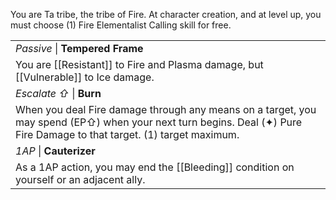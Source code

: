You are Ta tribe, the tribe of Fire. At character creation, and at level up, you must choose (1) Fire Elementalist Calling skill for free.

|                                                                                                                                                                        |
| ---------------------------------------------------------------------------------------------------------------------------------------------------------------------- |
| *Passive* \| **Tempered Frame**                                                                                                                                        |
| You are [[Resistant]] to Fire and Plasma damage, but [[Vulnerable]] to Ice damage.                                                                                     |
| *Escalate ⇧* \| **Burn**                                                                                                                                               |
| When you deal Fire damage through any means on a target, you may spend (EP⇧) when your next turn begins. Deal (✦) Pure Fire Damage to that target. (1) target maximum. |
| *1AP* \| **Cauterizer**                                                                                                                                                |
| As a 1AP action, you may end the [[Bleeding]] condition on yourself or an adjacent ally.                                                                               |
